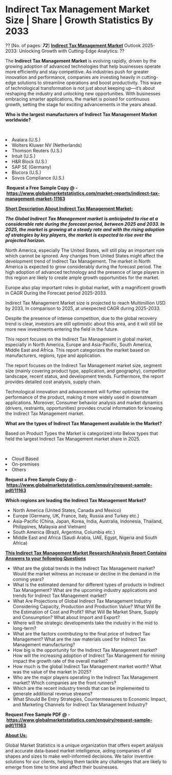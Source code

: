 <H1>Indirect Tax Management Market Size | Share | Growth Statistics By 2033</H1><p>?? [No. of pages:&nbsp;<strong><em>72</em></strong>]&nbsp;<strong><a href="https://www.globalmarketstatistics.com/market-reports/indirect-tax-management-market-11163">Indirect Tax Management&nbsp;Market</a></strong>&nbsp;Outlook 2025-2033: Unlocking Growth with Cutting-Edge Analytics: ??</p><p>The <strong>Indirect Tax Management Market</strong> is evolving rapidly, driven by the growing adoption of advanced technologies that help businesses operate more efficiently and stay competitive. As industries push for greater innovation and performance, companies are investing heavily in cutting-edge solutions to streamline operations and boost productivity. This wave of technological transformation is not just about keeping up&mdash;it&rsquo;s about reshaping the industry and unlocking new opportunities. With businesses embracing smarter applications, the market is poised for continuous growth, setting the stage for exciting advancements in the years ahead.</p><p><strong>Who is the largest manufacturers of Indirect Tax Management Market worldwide?</strong></p><p>&nbsp;<li>Avalara (U.S.)<li> Wolters Kluwer NV (Netherlands)<li> Thomson Reuters (U.S.)<li> Intuit (U.S.)<li> H&R Block (U.S.)<li> SAP SE (Germany)<li> Blucora (U.S.)<li> Sovos Compliance (U.S.)</p><p>&nbsp;<strong>Request a Free Sample Copy @ -&nbsp;<a href="https://www.globalmarketstatistics.com/market-reports/indirect-tax-management-market-11163">https://www.globalmarketstatistics.com/market-reports/indirect-tax-management-market-11163</a></strong></p><p><strong><u>Short Description About Indirect Tax Management Market:</u></strong></p><p><strong><em>The Global Indirect Tax Management market is anticipated to rise at a considerable rate during the forecast period, between 2025 and 2033. In 2025, the market is growing at a steady rate and with the rising adoption of strategies by key players, the market is expected to rise over the projected horizon.</em></strong></p><p>North America, especially The United States, will still play an important role which cannot be ignored. Any changes from United States might affect the development trend of Indirect Tax Management. The market in North America is expected to grow considerably during the forecast period. The high adoption of advanced technology and the presence of large players in this region are likely to create ample growth opportunities for the market.</p><p>Europe also play important roles in global market, with a magnificent growth in CAGR During the Forecast period 2025-2033.</p><p>Indirect Tax Management Market size is projected to reach Multimillion USD by 2033, In comparison to 2025, at unexpected CAGR during 2025-2033.</p><p>Despite the presence of intense competition, due to the global recovery trend is clear, investors are still optimistic about this area, and it will still be more new investments entering the field in the future.</p><p>This report focuses on the Indirect Tax Management in global market, especially in North America, Europe and Asia-Pacific, South America, Middle East and Africa. This report categorizes the market based on manufacturers, regions, type and application.</p><p>The report focuses on the Indirect Tax Management market size, segment size (mainly covering product type, application, and geography), competitor landscape, recent status, and development trends. Furthermore, the report provides detailed cost analysis, supply chain.</p><p>Technological innovation and advancement will further optimize the performance of the product, making it more widely used in downstream applications. Moreover, Consumer behavior analysis and market dynamics (drivers, restraints, opportunities) provides crucial information for knowing the Indirect Tax Management market.</p><p><strong>What are the types of Indirect Tax Management available in the Market?</strong></p><p>Based on Product Types the Market is categorized into Below types that held the largest Indirect Tax Management market share in 2025.</p><p>&nbsp;<li>Cloud Based<li> On-premises<li> Others&nbsp;</p><p><strong>Request a Free Sample Copy @ -&nbsp;<a href="https://www.globalmarketstatistics.com/enquiry/request-sample-pdf/11163">https://www.globalmarketstatistics.com/enquiry/request-sample-pdf/11163</a></strong></p><p><strong>Which regions are leading the Indirect Tax Management Market?</strong></p><ul><li>North America (United States, Canada and Mexico)</li><li>Europe (Germany, UK, France, Italy, Russia and Turkey etc.)</li><li>Asia-Pacific (China, Japan, Korea, India, Australia, Indonesia, Thailand, Philippines, Malaysia and Vietnam)</li><li>South America (Brazil, Argentina, Columbia etc.)</li><li>Middle East and Africa (Saudi Arabia, UAE, Egypt, Nigeria and South Africa)</li></ul><p><strong><u>This Indirect Tax Management Market Research/Analysis Report Contains Answers to your following Questions</u></strong></p><ul><li>What are the global trends in the Indirect Tax Management market? Would the market witness an increase or decline in the demand in the coming years?</li><li>What is the estimated demand for different types of products in Indirect Tax Management? What are the upcoming industry applications and trends for Indirect Tax Management market?</li><li>What Are Projections of Global Indirect Tax Management Industry Considering Capacity, Production and Production Value? What Will Be the Estimation of Cost and Profit? What Will Be Market Share, Supply and Consumption? What about Import and Export?</li><li>Where will the strategic developments take the industry in the mid to long-term?</li><li>What are the factors contributing to the final price of Indirect Tax Management? What are the raw materials used for Indirect Tax Management manufacturing?</li><li>How big is the opportunity for the Indirect Tax Management market? How will the increasing adoption of Indirect Tax Management for mining impact the growth rate of the overall market?</li><li>How much is the global Indirect Tax Management market worth? What was the value of the market In 2025?</li><li>Who are the major players operating in the Indirect Tax Management market? Which companies are the front runners?</li><li>Which are the recent industry trends that can be implemented to generate additional revenue streams?</li><li>What Should Be Entry Strategies, Countermeasures to Economic Impact, and Marketing Channels for Indirect Tax Management Industry?</li></ul><p><strong>Request Free Sample PDF @ -&nbsp;<a href="https://www.globalmarketstatistics.com/enquiry/request-sample-pdf/11163">https://www.globalmarketstatistics.com/enquiry/request-sample-pdf/11163</a></strong></p><p><strong><u>About Us:</u></strong></p><p>Global Market Statistics&nbsp;is a unique organization that offers expert analysis and accurate data-based market intelligence, aiding companies of all shapes and sizes to make well-informed decisions. We tailor inventive solutions for our clients, helping them tackle any challenges that are likely to emerge from time to time and affect their businesses.</p>
